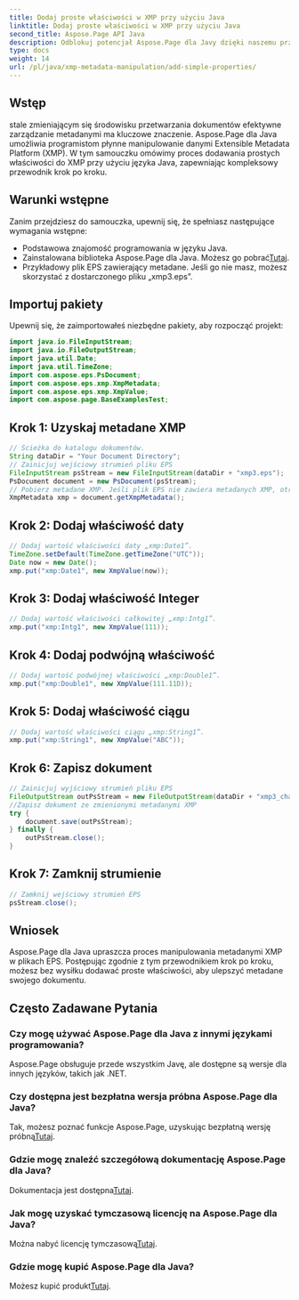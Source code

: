 ```yaml
---
title: Dodaj proste właściwości w XMP przy użyciu Java
linktitle: Dodaj proste właściwości w XMP przy użyciu Java
second_title: Aspose.Page API Java
description: Odblokuj potencjał Aspose.Page dla Javy dzięki naszemu przewodnikowi na temat dodawania właściwości do metadanych XMP w plikach EPS. Ulepsz przetwarzanie dokumentów bez wysiłku!
type: docs
weight: 14
url: /pl/java/xmp-metadata-manipulation/add-simple-properties/
---
```

## Wstęp
stale zmieniającym się środowisku przetwarzania dokumentów efektywne zarządzanie metadanymi ma kluczowe znaczenie. Aspose.Page dla Java umożliwia programistom płynne manipulowanie danymi Extensible Metadata Platform (XMP). W tym samouczku omówimy proces dodawania prostych właściwości do XMP przy użyciu języka Java, zapewniając kompleksowy przewodnik krok po kroku.
## Warunki wstępne
Zanim przejdziesz do samouczka, upewnij się, że spełniasz następujące wymagania wstępne:
- Podstawowa znajomość programowania w języku Java.
-  Zainstalowana biblioteka Aspose.Page dla Java. Możesz go pobrać[Tutaj](https://releases.aspose.com/page/java/).
- Przykładowy plik EPS zawierający metadane. Jeśli go nie masz, możesz skorzystać z dostarczonego pliku „xmp3.eps”.
## Importuj pakiety
Upewnij się, że zaimportowałeś niezbędne pakiety, aby rozpocząć projekt:
```java
import java.io.FileInputStream;
import java.io.FileOutputStream;
import java.util.Date;
import java.util.TimeZone;
import com.aspose.eps.PsDocument;
import com.aspose.eps.xmp.XmpMetadata;
import com.aspose.eps.xmp.XmpValue;
import com.aspose.page.BaseExamplesTest;
```
## Krok 1: Uzyskaj metadane XMP
```java
// Ścieżka do katalogu dokumentów.
String dataDir = "Your Document Directory";
// Zainicjuj wejściowy strumień pliku EPS
FileInputStream psStream = new FileInputStream(dataDir + "xmp3.eps");
PsDocument document = new PsDocument(psStream);
// Pobierz metadane XMP. Jeśli plik EPS nie zawiera metadanych XMP, otrzymamy nowy wypełniony wartościami z komentarzy do metadanych PS (%%Creator, %%CreateDate, %%Title itp.)
XmpMetadata xmp = document.getXmpMetadata();
```
## Krok 2: Dodaj właściwość daty
```java
// Dodaj wartość właściwości daty „xmp:Date1”.
TimeZone.setDefault(TimeZone.getTimeZone("UTC"));
Date now = new Date();
xmp.put("xmp:Date1", new XmpValue(now));
```
## Krok 3: Dodaj właściwość Integer
```java
// Dodaj wartość właściwości całkowitej „xmp:Intg1”.
xmp.put("xmp:Intg1", new XmpValue(111));
```
## Krok 4: Dodaj podwójną właściwość
```java
// Dodaj wartość podwójnej właściwości „xmp:Double1”.
xmp.put("xmp:Double1", new XmpValue(111.11D));
```
## Krok 5: Dodaj właściwość ciągu
```java
// Dodaj wartość właściwości ciągu „xmp:String1”.
xmp.put("xmp:String1", new XmpValue("ABC"));
```
## Krok 6: Zapisz dokument
```java
// Zainicjuj wyjściowy strumień pliku EPS
FileOutputStream outPsStream = new FileOutputStream(dataDir + "xmp3_changed.eps");
//Zapisz dokument ze zmienionymi metadanymi XMP
try {
    document.save(outPsStream);
} finally {
    outPsStream.close();
}
```
## Krok 7: Zamknij strumienie
```java
// Zamknij wejściowy strumień EPS
psStream.close();
```
## Wniosek
Aspose.Page dla Java upraszcza proces manipulowania metadanymi XMP w plikach EPS. Postępując zgodnie z tym przewodnikiem krok po kroku, możesz bez wysiłku dodawać proste właściwości, aby ulepszyć metadane swojego dokumentu.
## Często Zadawane Pytania
### Czy mogę używać Aspose.Page dla Java z innymi językami programowania?
Aspose.Page obsługuje przede wszystkim Javę, ale dostępne są wersje dla innych języków, takich jak .NET.
### Czy dostępna jest bezpłatna wersja próbna Aspose.Page dla Java?
 Tak, możesz poznać funkcje Aspose.Page, uzyskując bezpłatną wersję próbną[Tutaj](https://releases.aspose.com/).
### Gdzie mogę znaleźć szczegółową dokumentację Aspose.Page dla Java?
 Dokumentacja jest dostępna[Tutaj](https://reference.aspose.com/page/java/).
### Jak mogę uzyskać tymczasową licencję na Aspose.Page dla Java?
 Można nabyć licencję tymczasową[Tutaj](https://purchase.aspose.com/temporary-license/).
### Gdzie mogę kupić Aspose.Page dla Java?
 Możesz kupić produkt[Tutaj](https://purchase.aspose.com/buy).